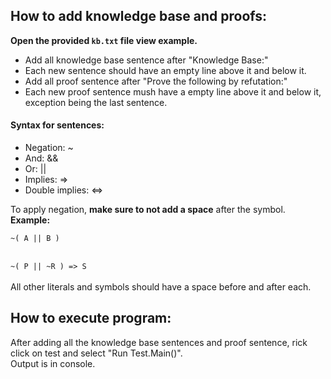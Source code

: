 ## How to add knowledge base and proofs:
<strong>Open the provided <code>kb.txt</code> file view example.</strong>
<ul>
<li>Add all knowledge base sentence after "Knowledge Base:"</li>
<li>Each new sentence should have an empty line above it and below it.</li>
<li>Add all proof sentence after "Prove the following by refutation:"</li>
<li>Each new proof sentence mush have a empty line above it and below it, exception being the
last sentence.</li>
</ul>

#### Syntax for sentences:
<ul>
<li>Negation: ~</li>
<li>And: &&</li>
<li>Or: ||</li>
<li>Implies: =></li>
<li>Double implies: <=></li>
</ul>
To apply negation, <strong>make sure to not add a space</strong> after the symbol. <br>
<b>Example:</b><br>
<code>
~( A || B )
</code><br>
<code>
~( P || ~R ) => S
</code><br>
All other literals and symbols should have a space before and after each.

## How to execute program:
After adding all the knowledge base sentences and proof sentence, rick click on test
and select "Run Test.Main()".<br>
Output is in console.
